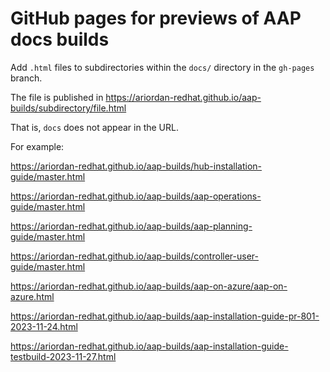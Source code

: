 # GitHub pages for previews of AAP docs builds

Add `.html` files to subdirectories within the `docs/` directory in the `gh-pages` branch.

The file is published in https://ariordan-redhat.github.io/aap-builds/subdirectory/file.html

That is, `docs` does not appear in the URL.

For example:

https://ariordan-redhat.github.io/aap-builds/hub-installation-guide/master.html

https://ariordan-redhat.github.io/aap-builds/aap-operations-guide/master.html

https://ariordan-redhat.github.io/aap-builds/aap-planning-guide/master.html


https://ariordan-redhat.github.io/aap-builds/controller-user-guide/master.html

https://ariordan-redhat.github.io/aap-builds/aap-on-azure/aap-on-azure.html

https://ariordan-redhat.github.io/aap-builds/aap-installation-guide-pr-801-2023-11-24.html

https://ariordan-redhat.github.io/aap-builds/aap-installation-guide-testbuild-2023-11-27.html
